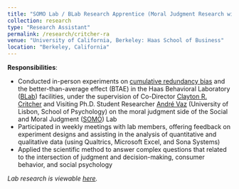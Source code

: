 ```yaml
---
title: "SOMO Lab / BLab Research Apprentice (Moral Judgment Research with Co-Director Clayton R. Critcher) (_January 2022 - December 2022_)"
collection: research
type: "Research Assistant"
permalink: /research/critcher-ra
venue: "University of California, Berkeley: Haas School of Business"
location: "Berkeley, California"
---
```


__Responsibilities__:
- Conducted in-person experiments on [cumulative redundancy bias](https://www.researchgate.net/publication/364098141_A_Watched_Pot_Seems_Slow_to_Boil_Why_Frequent_Monitoring_Decreases_Perception_of_Progress) and the better-than-average effect (BTAE) in the Haas Behavioral Laboratory ([BLab](https://haas.berkeley.edu/behavioral-lab/)) facilities, under the supervision of Co-Director [Clayton R. Critcher](http://claytoncritcher.squarespace.com/) and Visiting Ph.D. Student Researcher [André Vaz](https://www.researchgate.net/profile/Andre-Vaz-9) (University of Lisbon, School of Psychology) on the moral judgment side of the Social and Moral Judgment ([SOMO](https://www.somolab.org/)) Lab
- Participated in weekly meetings with lab members, offering feedback on experiment designs and assisting in the analysis of quantitative and qualitative data (using Qualtrics, Microsoft Excel, and Sona Systems)
- Applied the scientific method to answer complex questions that related to the intersection of judgment and decision-making, consumer behavior, and social psychology

_Lab research is viewable [here](https://www.somolab.org/overview)._
